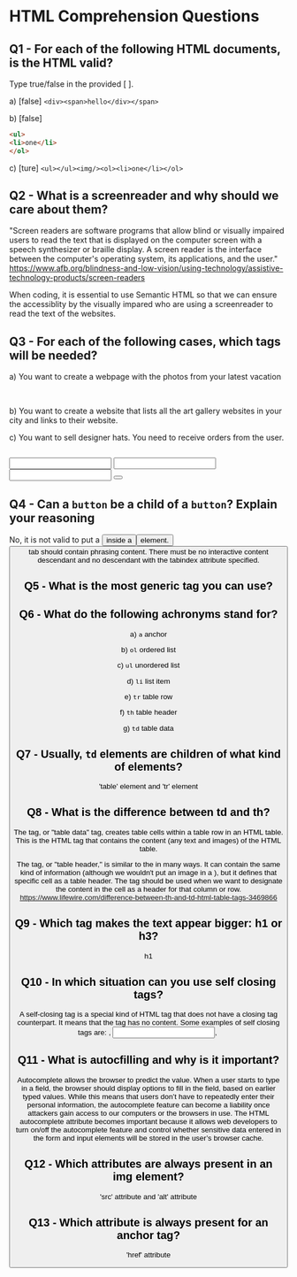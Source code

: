 # HTML Comprehension Questions

## Q1 - For each of the following HTML documents, is the HTML valid?

Type true/false in the provided [ ].

a) [false] `<div><span>hello</div></span>`

b) [false]

```html
<ul>
<li>one</li>
</ol>
```

c) [ture] `<ul></ul><img/><ol><li>one</li></ol>`

## Q2 - What is a screenreader and why should we care about them?

"Screen readers are software programs that allow blind or visually impaired users to read the text that is displayed on the computer screen with a speech synthesizer or braille display. A screen reader is the interface between the computer's operating system, its applications, and the user."
https://www.afb.org/blindness-and-low-vision/using-technology/assistive-technology-products/screen-readers

When coding, it is essential to use Semantic HTML so that we can ensure the accessiblity by the visually impared who are using a screenreader to read the text of the websites.

## Q3 - For each of the following cases, which tags will be needed?

a) You want to create a webpage with the photos from your latest vacation
<!DOCTYPE html>
<html>
    <head>
    </head>
    <body>
        <img>
        <img>
        <img>
    </body>
</html>

b) You want to create a website that lists all the art gallery websites in your city and links to their website.
<!DOCTYPE html>
<html>
    <head>
    </head>
    <body>
        <a></a>
        <a></a>
        <a></a>
    </body>
</html>

c) You want to sell designer hats. You need to receive orders from the user.
<!DOCTYPE html>
<html>
    <head>
    </head>
    <body>
        <image> <!-- This is to show the image of the hat I want to sell -->
        <p></p> <!-- Description of the hat, prices etc. -->
        <form>
            <input></input> <!-- Customer info, which hat to buy etc. -->
            <input></input> 
            <input></input> 
            <button></button> <!-- To submit the order -->
        </form>
    </body>
</html>

## Q4 - Can a `button` be a child of a `button`? Explain your reasoning
No, it is not valid to put a <button> inside a <button> element. <button> tab should contain phrasing content. There must be no interactive content descendant and no descendant with the tabindex attribute specified.


## Q5 - What is the most generic tag you can use?
<div>

## Q6 - What do the following achronyms stand for?

a) `a` anchor

b) `ol` ordered list

c) `ul` unordered list

d) `li` list item

e) `tr` table row

f) `th` table header

g) `td` table data

## Q7 - Usually, `td` elements are children of what kind of elements?
'table' element and 'tr' element

## Q8 - What is the difference between td and th?
The <td> tag, or "table data" tag, creates table cells within a table row in an HTML table. This is the HTML tag that contains the content (any text and images) of the HTML table.

The <th> tag, or "table header," is similar to the <td> in many ways. It can contain the same kind of information (although we wouldn't put an image in a <th>), but it defines that specific cell as a table header.
The <th> tag should be used when we want to designate the content in the cell as a header for that column or row.
https://www.lifewire.com/difference-between-th-and-td-html-table-tags-3469866

## Q9 - Which tag makes the text appear bigger: h1 or h3?
h1

## Q10 - In which situation can you use self closing tags?
A self-closing tag is a special kind of HTML tag that does not have a closing tag counterpart. It means that the tag has no content. Some examples of self closing tags are: <meta>, <input>, <image>

## Q11 - What is autocfilling and why is it important?
Autocomplete allows the browser to predict the value. When a user starts to type in a field, the browser should display options to fill in the field, based on earlier typed values. While this means that users don’t have to repeatedly enter their personal information, the autocomplete feature can become a liability once attackers gain access to our computers or the browsers in use. The HTML autocomplete attribute becomes important because it allows web developers to turn on/off the autocomplete feature and control whether sensitive data entered in the form and input elements will be stored in the user’s browser cache.

## Q12 - Which attributes are always present in an img element?
'src' attribute and 'alt' attribute

## Q13 - Which attribute is always present for an anchor tag?
'href' attribute
